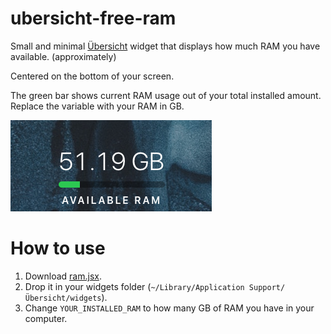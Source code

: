 # ubersicht-free-ram
Small and minimal [Übersicht](http://tracesof.net/uebersicht/) widget that displays how much RAM you have available. (approximately)

Centered on the bottom of your screen.

The green bar shows current RAM usage out of your total installed amount. Replace the variable with your RAM in GB.

![screenshot](https://github.com/pugson/ubersicht-free-ram/raw/master/screenshot.png)

# How to use
1. Download [ram.jsx](https://raw.githubusercontent.com/pugson/ubersicht-free-ram/master/ram.jsx).
2. Drop it in your widgets folder (`~/Library/Application Support/Übersicht/widgets`).
3. Change `YOUR_INSTALLED_RAM` to how many GB of RAM you have in your computer.
